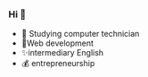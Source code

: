 ### Hi 👋
- 🔭 Studying computer technician
- 🌱Web development
- ✨intermediary English
- 💰 entrepreneurship

